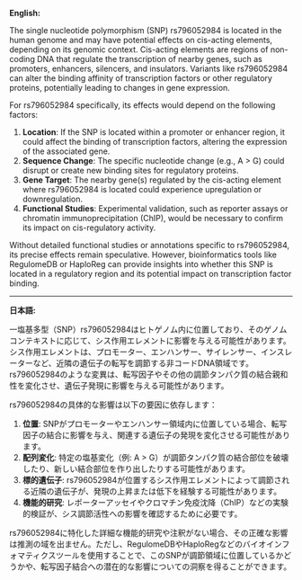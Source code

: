 **English:**

The single nucleotide polymorphism (SNP) rs796052984 is located in the human genome and may have potential effects on cis-acting elements, depending on its genomic context. Cis-acting elements are regions of non-coding DNA that regulate the transcription of nearby genes, such as promoters, enhancers, silencers, and insulators. Variants like rs796052984 can alter the binding affinity of transcription factors or other regulatory proteins, potentially leading to changes in gene expression.

For rs796052984 specifically, its effects would depend on the following factors:
1. **Location**: If the SNP is located within a promoter or enhancer region, it could affect the binding of transcription factors, altering the expression of the associated gene.
2. **Sequence Change**: The specific nucleotide change (e.g., A > G) could disrupt or create new binding sites for regulatory proteins.
3. **Gene Target**: The nearby gene(s) regulated by the cis-acting element where rs796052984 is located could experience upregulation or downregulation.
4. **Functional Studies**: Experimental validation, such as reporter assays or chromatin immunoprecipitation (ChIP), would be necessary to confirm its impact on cis-regulatory activity.

Without detailed functional studies or annotations specific to rs796052984, its precise effects remain speculative. However, bioinformatics tools like RegulomeDB or HaploReg can provide insights into whether this SNP is located in a regulatory region and its potential impact on transcription factor binding.

---

**日本語:**

一塩基多型（SNP）rs796052984はヒトゲノム内に位置しており、そのゲノムコンテキストに応じて、シス作用エレメントに影響を与える可能性があります。シス作用エレメントは、プロモーター、エンハンサー、サイレンサー、インスレーターなど、近隣の遺伝子の転写を調節する非コードDNA領域です。rs796052984のような変異は、転写因子やその他の調節タンパク質の結合親和性を変化させ、遺伝子発現に影響を与える可能性があります。

rs796052984の具体的な影響は以下の要因に依存します：
1. **位置**: SNPがプロモーターやエンハンサー領域内に位置している場合、転写因子の結合に影響を与え、関連する遺伝子の発現を変化させる可能性があります。
2. **配列変化**: 特定の塩基変化（例: A > G）が調節タンパク質の結合部位を破壊したり、新しい結合部位を作り出したりする可能性があります。
3. **標的遺伝子**: rs796052984が位置するシス作用エレメントによって調節される近隣の遺伝子が、発現の上昇または低下を経験する可能性があります。
4. **機能的研究**: レポーターアッセイやクロマチン免疫沈降（ChIP）などの実験的検証が、シス調節活性への影響を確認するために必要です。

rs796052984に特化した詳細な機能的研究や注釈がない場合、その正確な影響は推測の域を出ません。ただし、RegulomeDBやHaploRegなどのバイオインフォマティクスツールを使用することで、このSNPが調節領域に位置しているかどうかや、転写因子結合への潜在的な影響についての洞察を得ることができます。